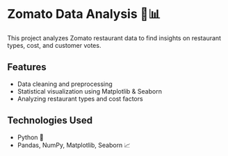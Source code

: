 # Zomato Data Analysis 🏪📊

This project analyzes Zomato restaurant data to find insights on restaurant types, cost, and customer votes.

## Features
- Data cleaning and preprocessing
- Statistical visualization using Matplotlib & Seaborn
- Analyzing restaurant types and cost factors

## Technologies Used
- Python 🐍
- Pandas, NumPy, Matplotlib, Seaborn 📈

